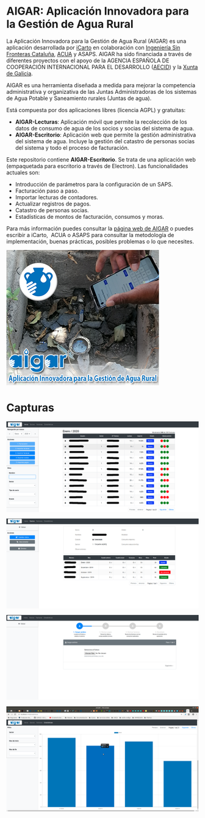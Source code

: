 # AIGAR: Aplicación Innovadora para la Gestión de Agua Rural

La Aplicación Innovadora para la Gestión de Agua Rural (AIGAR) es una aplicación desarrollada por [iCarto](https://icarto.es/) en colaboración con [Ingeniería Sin Fronteras Cataluña](https://esf-cat.org/), [ACUA](http://acua.org.sv/) y ASAPS. AIGAR ha sido financiada a través de diferentes proyectos con el apoyo de la AGENCIA ESPAÑOLA DE COOPERACIÓN INTERNACIONAL PARA EL DESARROLLO ([AECID](https://www.aecid.es)) y la [Xunta de Galicia](https://cooperacion.xunta.gal/es).

AIGAR es una herramienta diseñada a medida para mejorar la competencia administrativa y organizativa de las Juntas Administradoras de los sistemas de Agua Potable y Saneamiento rurales (Juntas de agua).

Está compuesta por dos aplicaciones libres (licencia AGPL) y gratuitas:

-   **AIGAR-Lecturas**: Aplicación móvil que permite la recolección de los datos de consumo de agua de los socios y socias del sistema de agua.
-   **AIGAR-Escritorio**: Aplicación web que permite la gestión administrativa del sistema de agua. Incluye la gestión del catastro de personas socias del sistema y todo el proceso de facturación.

Este repositorio contiene **AIGAR-Escritorio**. Se trata de una aplicación web (empaquetada para escritorio a través de Electron). Las funcionalidades actuales son:

-   Introducción de parámetros para la configuración de un SAPS.
-   Facturación paso a paso.
-   Importar lecturas de contadores.
-   Actualizar registros de pagos.
-   Catastro de personas socias.
-   Estadísticas de montos de facturación, consumos y moras.

Para más información puedes consultar la [página web de AIGAR](https://icarto.github.io/aigar-web/) o puedes escribir a iCarto,  ACUA o ASAPS para consultar la metodología de implementación, buenas prácticas, posibles problemas o lo que necesites.

![splash](docs/splash_sin_logos.png)

# Capturas

![Página principal](docs/principal.png)

![Datos de Persona Socia](docs/persona_socia.png)

![Importar pagos](docs/importar_pagos.png)

![Estadísticas](docs/estadisticas_mora.png)
